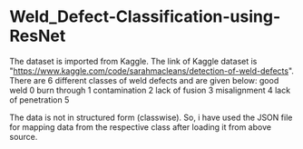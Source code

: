 # Weld_Defect-Classification-using-ResNet
The dataset is imported from Kaggle. The link of Kaggle dataset is "https://www.kaggle.com/code/sarahmacleans/detection-of-weld-defects". 
There are 6 different classes of weld defects and are given below:
good weld           0
burn through        1
contamination       2
lack of fusion      3
misalignment        4
lack of penetration 5

The data is not in structured form (classwise). So, i have used the JSON file for mapping data from the respective class after loading it from above source.

